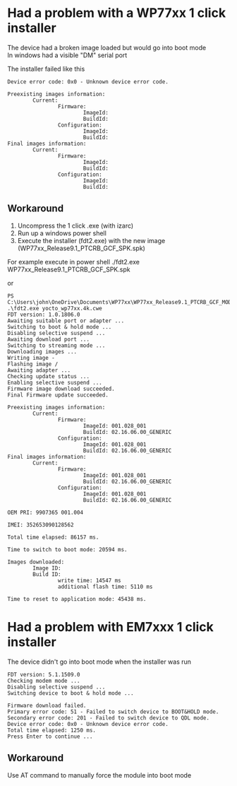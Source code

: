 # Had a problem with a WP77xx 1 click installer
The device had a broken image loaded but would go into boot mode    
In windows had a visible "DM" serial port  


The installer failed like this
```
Device error code: 0x0 - Unknown device error code.

Preexisting images information:
        Current:
                Firmware:
                        ImageId:
                        BuildId:
                Configuration:
                        ImageId:
                        BuildId:
Final images information:
        Current:
                Firmware:
                        ImageId:
                        BuildId:
                Configuration:
                        ImageId:
                        BuildId:
```


## Workaround
1. Uncompress the 1 click .exe (with izarc)
1. Run up a windows power shell
1. Execute the installer (fdt2.exe) with the new image (WP77xx_Release9.1_PTCRB_GCF_SPK.spk)  

For example execute   in power shell
./fdt2.exe WP77xx_Release9.1_PTCRB_GCF_SPK.spk  

or

```
PS C:\Users\john\OneDrive\Documents\WP77xx\WP77xx_Release9.1_PTCRB_GCF_MOD> .\fdt2.exe yocto_wp77xx.4k.cwe
FDT version: 1.0.1806.0
Awaiting suitable port or adapter ...
Switching to boot & hold mode ...
Disabling selective suspend ...
Awaiting download port ...
Switching to streaming mode ...
Downloading images ...
Writing image -
Flashing image /
Awaiting adapter ...
Checking update status ...
Enabling selective suspend ...
Firmware image download succeeded.
Final Firmware update succeeded.

Preexisting images information:
        Current:
                Firmware:
                        ImageId: 001.028_001
                        BuildId: 02.16.06.00_GENERIC
                Configuration:
                        ImageId: 001.028_001
                        BuildId: 02.16.06.00_GENERIC
Final images information:
        Current:
                Firmware:
                        ImageId: 001.028_001
                        BuildId: 02.16.06.00_GENERIC
                Configuration:
                        ImageId: 001.028_001
                        BuildId: 02.16.06.00_GENERIC

OEM PRI: 9907365 001.004

IMEI: 352653090128562

Total time elapsed: 86157 ms.

Time to switch to boot mode: 20594 ms.

Images downloaded:
        Image ID:
        Build ID:
                write time: 14547 ms
                additional flash time: 5110 ms

Time to reset to application mode: 45438 ms.
```




# Had a problem with EM7xxx 1 click installer
The device didn't go into boot mode when the installer was run

```
FDT version: 5.1.1509.0
Checking modem mode ...
Disabling selective suspend ...
Switching device to boot & hold mode ...

Firmware download failed.
Primary error code: 51 - Failed to switch device to BOOT&HOLD mode.
Secondary error code: 201 - Failed to switch device to QDL mode.
Device error code: 0x0 - Unknown device error code.
Total time elapsed: 1250 ms.
Press Enter to continue ...
```

## Workaround
Use AT command to manually force the module into boot mode
